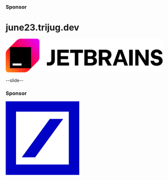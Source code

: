

<!-- If/when we get more sponsors

# Gold Sponsor
<img src="images/logos/deutsche-bank.jpg" style="border:none; box-shadow:none; background:white;"/>

x-x-slide-x-x

-->
<!-- If food sponsored separately from space

# Food Sponsor
<img src="images/logos/deutsche-bank.jpg" style="border:none; box-shadow:none; background:white;"/>
x-x-slide-x-x
-->

### Sponsor

# june23.trijug.dev

<img src="images/logos/jetbrains.png" style="border:none; box-shadow:none; background:white;"/>

--slide--

### Sponsor
<img src="images/logos/deutsche-bank.jpg" style="border:none; box-shadow:none; background:white;"/>
